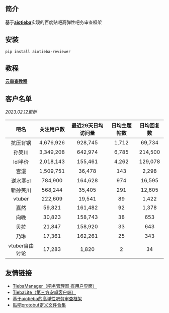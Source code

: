 ## 简介

基于[**aiotieba**](https://github.com/Starry-OvO/aiotieba)实现的百度贴吧高弹性吧务审查框架

## 安装

```shell
pip install aiotieba-reviewer
```

## 教程

[**云审查教程**](https://review.aiotieba.cc/tutorial/reviewer/)

## 客户名单

*2023.02.12更新*

|      吧名      | 关注用户数 | 最近29天日均访问量 | 日均主题帖数 | 日均回复数 |
| :------------: | :--------: | :----------------: | :----------: | :--------: |
|    抗压背锅    | 4,676,926  |      928,745       |    1,712     |   69,734   |
|     孙笑川     | 3,349,208  |      642,974       |    6,785     |  214,500   |
|    lol半价     | 2,018,143  |      155,461       |    4,262     |  129,078   |
|      宫漫      | 1,509,751  |       36,478       |     143      |   2,298    |
|    逆水寒ol    |  784,900   |      164,628       |     974      |   16,595   |
|    新孙笑川    |  568,244   |       35,405       |     291      |   12,605   |
|     vtuber     |  222,609   |       19,541       |      89      |   1,422    |
|      嘉然      |   59,821   |      161,482       |      92      |   1,378    |
|      向晚      |   30,823   |      158,743       |      38      |    653     |
|      贝拉      |   21,847   |      158,920       |      33      |    643     |
|      乃琳      |   17,361   |      162,261       |      25      |    343     |
| vtuber自由讨论 |   17,283   |       1,820        |      2       |     34     |

## 友情链接

+ [TiebaManager（吧务管理器 有用户界面）](https://github.com/dog194/TiebaManager)
+ [TiebaLite（第三方安卓客户端）](https://github.com/HuanCheng65/TiebaLite/tree/4.0-dev)
+ [基于aiotieba的高弹性吧务审查框架](https://github.com/Starry-OvO/aiotieba-reviewer)
+ [贴吧protobuf定义文件合集](https://github.com/n0099/tbclient.protobuf)
